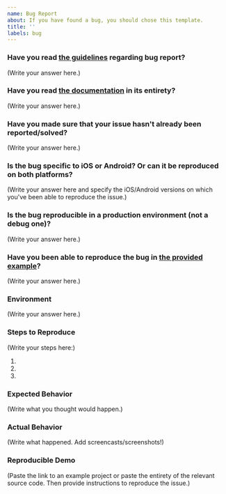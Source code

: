 ```yaml
---
name: Bug Report
about: If you have found a bug, you should chose this template.
title: ''
labels: bug
---
```


<!--
  MAKE SURE TO READ AND FOLLOW THIS TEMPLATE CLOSELY OR YOUR ISSUE WILL BE
  CLOSED WITHOUT NOTICE
  
  We expect that it will take you about 30 minutes to produce a high-quality
  bug report.  While this may seem like a lot, putting care into issues helps
  us fix them faster. For bug reports, it is REQUIRED to fill the rest of this
  template, or the issue will be closed.
-->

### Have you read [the guidelines](https://github.com/archriss/react-native-render-html/blob/master/CONTRIBUTING.md) regarding bug report?

(Write your answer here.)

### Have you read [the documentation](https://github.com/archriss/react-native-render-html/blob/master/README.md) in its entirety?

(Write your answer here.)

### Have you made sure that your issue hasn't already been reported/solved?

(Write your answer here.)

### Is the bug specific to iOS or Android? Or can it be reproduced on both platforms?

(Write your answer here and specify the iOS/Android versions on which you've
been able to reproduce the issue.)

### Is the bug reproducible in a production environment (not a debug one)?

(Write your answer here.)

### Have you been able to reproduce the bug in [the provided example](https://github.com/archriss/react-native-render-html/tree/master/Demo)?

(Write your answer here.)

<!--
  If you haven't been able to reproduce the issue in the example, chances are
  that your code is to blame.  Take the time to import your code in it bit by
  bit until you figure out what's wrong.  If you're positive that it has to do
  with the plugin rather than with React Native or your own code, then you may
  continue filling out this template and post an issue.
-->

### Environment

<!--
  Provide information about your current environment. At the very least, it
  should include the following:

  Environment:
    React: 16.0.0-beta.5
    React native: 0.49.2
    react-native-render-html: 3.9.0

  Target Platform:
    Android (6.0)
    iOS (10.3)
-->

(Write your answer here.)

### Steps to Reproduce

<!--
  How would you describe your issue to someone who doesn’t know you or your
  project?  Try to write a sequence of steps that anybody can repeat to see
  the issue.  Be specific! If the bug cannot be reproduced, your issue may be
  closed.
-->

(Write your steps here:)

1.
2.
3.

### Expected Behavior

<!--
  How did you expect your project to behave?  It’s fine if you’re not sure
  your understanding is correct.  Just write down what you thought would
  happen.
-->

(Write what you thought would happen.)

### Actual Behavior

<!--
  Did something go wrong?
  Is something broken, or not behaving as you expected?
  Describe this section in detail, and attach screencasts (or screenshots) if
  possible.  Don't just say "it doesn't work"!
-->

(Write what happened. Add screencasts/screenshots!)

### Reproducible Demo

<!--
  Please share a project that reproduces the issue.  There are two ways to do
  it:

    * Create a new app using https://snack.expo.io/ and try to reproduce the
      issue in it.  This is useful if you roughly know where the problem is,
      or can’t share the real code.

    * Or, copy your app and remove things until you’re left with the minimal
      reproducible demo.  This is useful for finding the root cause. You may
      then optionally create a Snack.

  This is a good guide to creating bug demos:
  https://stackoverflow.com/help/mcve Once you’re done, copy and paste the
  link to the Snack or a public GitHub repository below:
-->

(Paste the link to an example project or paste the entirety of the relevant
source code. Then provide instructions to reproduce the issue.)

<!--
  What happens if you skip this step?

  Someone will read your bug report, and maybe will be able to help you, but
  it’s unlikely that it will get much attention from the team. Eventually, the
  issue will likely get closed in favor of issues that have reproducible
  demos.

  Please remember that:

    * Issues without reproducible demos have a very low priority.
    * The person fixing the bug would have to do that anyway. Please be
      respectful of their time.
    * You might figure out the issues yourself as you work on extracting it.

  Thanks for helping us help you!
-->
